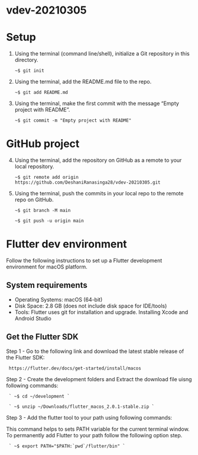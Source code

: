 # vdev-20210305

# Setup

 1. Using the terminal (command line/shell), initialize a Git repository in this directory.

     ` ~$ git init `
 
 2. Using the terminal, add the README.md file to the repo.

     ` ~$ git add README.md `
     
 3. Using the terminal, make the first commit with the message “Empty project with README”.

     ` ~$ git commit -m "Empty project with README" `
     
     

# GitHub project
     
 4. Using the terminal, add the repository on GitHub as a remote to your local repository.

     ` ~$ git remote add origin https://github.com/DeshaniRanasinga28/vdev-20210305.git `
      
 5. Using the terminal, push the commits in your local repo to the remote repo on GitHub.
 
     ` ~$ git branch -M main `

     ` ~$ git push -u origin main `
     
# Flutter dev environment
Follow the following instructions to set up a Flutter development environment for macOS platform.

## System requirements
 - Operating Systems: macOS (64-bit)
 - Disk Space: 2.8 GB (does not include disk space for IDE/tools)
 - Tools: Flutter uses git for installation and upgrade. Installing Xcode and Android Studio

## Get the Flutter SDK
Step 1 - Go to the following link and download the latest stable release of the Flutter SDK:

     https://flutter.dev/docs/get-started/install/macos
     
Step 2 - Create the development folders and Extract the download file uisng following commands:

     ` ~$ cd ~/development `
     
     ` ~$ unzip ~/Downloads/flutter_macos_2.0.1-stable.zip `
     
Step 3 - Add the flutter tool to your path using following commands:

This command helps to sets PATH variable for the current terminal window. To permanently add Flutter to your path follow the following option step. 

     ` ~$ export PATH="$PATH:`pwd`/flutter/bin" `
     
     
  
     
     
